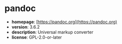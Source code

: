# pandoc

- **homepage**: [https://pandoc.org](https://pandoc.org)
- **version**: 3.6.2
- **description**: Universal markup converter
- **license**: GPL-2.0-or-later

